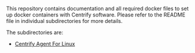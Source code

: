 
This repository contains documentation and all required docker files to set up docker containers with Centrify software.  Please refer to the README file in individual subdirectories for more details.

The subdirectories are:
* [Centrify Agent For Linux](centrify_agent_for_linux)
<!-- * [Centrify Infrastructure Services](infrastructure_services) -->
